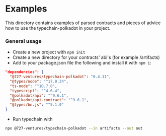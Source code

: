 # Examples

This directory contains examples of parsed contracts and pieces of advice how to use the typechain-polkadot in your project.

### General usage
- Create a new project with `npm init`
- Create a new directory for your contracts' abi's (for example /artifacts)
- Add to your package.json file the following and install it with `npm i`:
```json
"dependencies": {
  "@727-ventures/typechain-polkadot": "0.4.11",
  "@types/node": "^17.0.34",
  "ts-node": "^10.7.0",
  "typescript": "^4.6.4",
  "@polkadot/api": "^9.6.1",
  "@polkadot/api-contract": "^9.6.1",
  "@types/bn.js": "^5.1.0"
}
```
- Run typechain with
```bash
npx @727-ventures/typechain-polkadot --in artifacts --out out
```